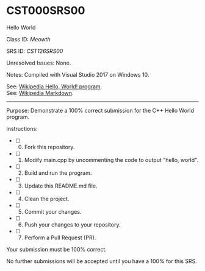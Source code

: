 # CST000SRS00
Hello World


Class ID: *Meowth*

SRS ID: *CST126SRS00*

Unresolved Issues:  None. 

Notes: Compiled with Visual Studio 2017 on Windows 10. 

See: [Wikipedia Hello, World! program](https://en.wikipedia.org/wiki/%22Hello,_World!%22_program).  
See: [Wikipedia Markdown](https://en.wikipedia.org/wiki/Markdown).

---

Purpose: Demonstrate a 100% correct submission for the C++ Hello World program. 

Instructions: 

- [ ] 0. Fork this repository.  
- [ ] 1. Modify main.cpp by uncommenting the code to output "hello, world".  
- [ ] 2. Build and run the program.  
- [ ] 3. Update this README.md file.  
- [ ] 4. Clean the project.  
- [ ] 5. Commit your changes.  
- [ ] 6. Push your changes to your repository. 
- [ ] 7. Perform a Pull Request (PR). 

Your submission must be 100% correct. 

No further submissions will be accepted until you have a 100% for this SRS. 
